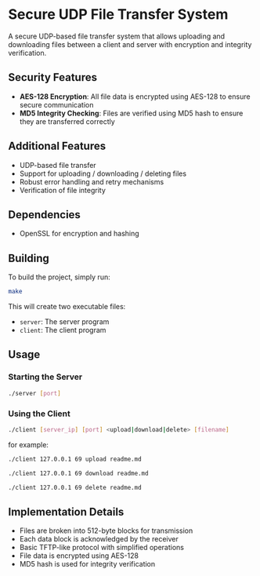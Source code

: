 # Secure UDP File Transfer System

A secure UDP-based file transfer system that allows uploading and downloading files between a client and server with encryption and integrity verification.

## Security Features

- **AES-128 Encryption**: All file data is encrypted using AES-128 to ensure secure communication
- **MD5 Integrity Checking**: Files are verified using MD5 hash to ensure they are transferred correctly

## Additional Features

- UDP-based file transfer
- Support for uploading / downloading / deleting files
- Robust error handling and retry mechanisms
- Verification of file integrity

## Dependencies

- OpenSSL for encryption and hashing

## Building

To build the project, simply run:

```bash
make
```

This will create two executable files:
- `server`: The server program
- `client`: The client program

## Usage

### Starting the Server

```bash
./server [port]
```

### Using the Client

```bash
./client [server_ip] [port] <upload|download|delete> [filename]
```
for example:

```bash
./client 127.0.0.1 69 upload readme.md
```
```bash
./client 127.0.0.1 69 download readme.md
```
```bash
./client 127.0.0.1 69 delete readme.md
```

## Implementation Details

- Files are broken into 512-byte blocks for transmission
- Each data block is acknowledged by the receiver
- Basic TFTP-like protocol with simplified operations
- File data is encrypted using AES-128
- MD5 hash is used for integrity verification
